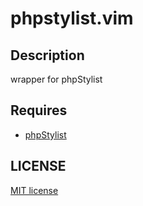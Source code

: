 phpstylist.vim
===============


Description
-----------
wrapper for phpStylist


Requires
--------
* [phpStylist](https://github.com/oppara/phpstylist)


LICENSE
-------
[MIT license](http://oppara.mit-license.org/)
